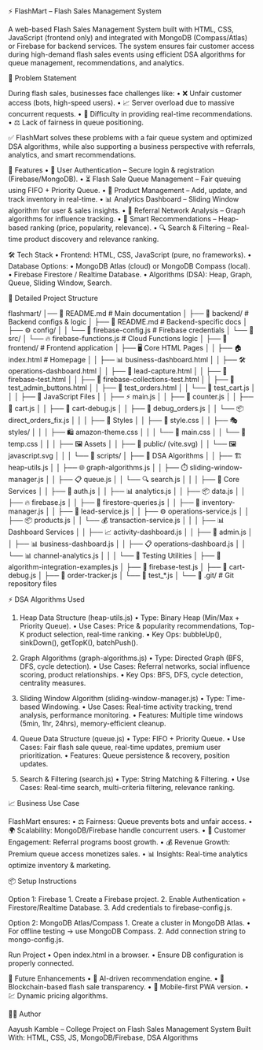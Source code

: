 
⚡ FlashMart – Flash Sales Management System

A web-based Flash Sales Management System built with HTML, CSS, JavaScript (frontend only) and integrated with MongoDB (Compass/Atlas) or Firebase for backend services.
The system ensures fair customer access during high-demand flash sales events using efficient DSA algorithms for queue management, recommendations, and analytics.


📌 Problem Statement

During flash sales, businesses face challenges like:
	•	❌ Unfair customer access (bots, high-speed users).
	•	📈 Server overload due to massive concurrent requests.
	•	🔎 Difficulty in providing real-time recommendations.
	•	⚖️ Lack of fairness in queue positioning.

✅ FlashMart solves these problems with a fair queue system and optimized DSA algorithms, while also supporting a business perspective with referrals, analytics, and smart recommendations.


🚀 Features
	•	🔐 User Authentication – Secure login & registration (Firebase/MongoDB).
	•	⏳ Flash Sale Queue Management – Fair queuing using FIFO + Priority Queue.
	•	🛒 Product Management – Add, update, and track inventory in real-time.
	•	📊 Analytics Dashboard – Sliding Window algorithm for user & sales insights.
	•	🤝 Referral Network Analysis – Graph algorithms for influence tracking.
	•	🎯 Smart Recommendations – Heap-based ranking (price, popularity, relevance).
	•	🔍 Search & Filtering – Real-time product discovery and relevance ranking.


🛠️ Tech Stack
	•	Frontend: HTML, CSS, JavaScript (pure, no frameworks).
	•	Database Options:
	•	MongoDB Atlas (cloud) or MongoDB Compass (local).
	•	Firebase Firestore / Realtime Database.
	•	Algorithms (DSA): Heap, Graph, Queue, Sliding Window, Search.


📂 Detailed Project Structure

flashmart/
│── 📄 README.md                      # Main documentation
│
├── 🔧 backend/                       # Backend configs & logic
│   ├── 📄 README.md                  # Backend-specific docs
│   ├── ⚙️ config/
│   │   └── 🔑 firebase-config.js     # Firebase credentials
│   └── 🚀 src/
│       └── 🔥 firebase-functions.js  # Cloud Functions logic
│
├── 🎨 frontend/                      # Frontend application
│   ├── 🖥️ Core HTML Pages
│   │   ├── 🏠 index.html             # Homepage
│   │   ├── 📊 business-dashboard.html
│   │   ├── 🛠️ operations-dashboard.html
│   │   ├── 📝 lead-capture.html
│   │   ├── 🧪 firebase-test.html
│   │   ├── 🧪 firebase-collections-test.html
│   │   ├── 🧪 test_admin_buttons.html
│   │   ├── 🧪 test_orders.html
│   │   └── 🎯 test_cart.js
│   │
│   ├── 🎯 JavaScript Files
│   │   ├── ⚡ main.js
│   │   ├── 🔢 counter.js
│   │   ├── 🛒 cart.js
│   │   ├── 🛒 cart-debug.js
│   │   ├── 🔧 debug_orders.js
│   │   └── 📦 direct_orders_fix.js
│   │
│   ├── 🎨 Styles
│   │   ├── 💅 style.css
│   │   ├── 🎭 styles/
│   │   │   ├── 🛍️ amazon-theme.css
│   │   │   └── 🎨 main.css
│   │   └── 💅 temp.css
│   │
│   ├── 🖼️ Assets
│   │   ├── 🎨 public/ (vite.svg)
│   │   └── 🖼️ javascript.svg
│   │
│   └── 🔬 scripts/
│       ├── 🧠 DSA Algorithms
│       │   ├── 🏗️ heap-utils.js
│       │   ├── 🌐 graph-algorithms.js
│       │   ├── ⏱️ sliding-window-manager.js
│       │   ├── 📋 queue.js
│       │   └── 🔍 search.js
│       │
│       ├── 🔧 Core Services
│       │   ├── 🔐 auth.js
│       │   ├── 📊 analytics.js
│       │   ├── 📦 data.js
│       │   ├── 🔥 firebase.js
│       │   ├── 💾 firestore-queries.js
│       │   ├── 🛒 inventory-manager.js
│       │   ├── 👥 lead-service.js
│       │   ├── ⚙️ operations-service.js
│       │   ├── 📦 products.js
│       │   └── 💰 transaction-service.js
│       │
│       ├── 📊 Dashboard Services
│       │   ├── 📈 activity-dashboard.js
│       │   ├── 👑 admin.js
│       │   ├── 📊 business-dashboard.js
│       │   ├── 📋 operations-dashboard.js
│       │   └── 📊 channel-analytics.js
│       │
│       └── 🧪 Testing Utilities
│           ├── 🧪 algorithm-integration-examples.js
│           ├── 🧪 firebase-test.js
│           ├── 🧪 cart-debug.js
│           ├── 🧪 order-tracker.js
│           └── 🧪 test_*.js
│
└── 📁 .git/                           # Git repository files


⚡ DSA Algorithms Used

1. Heap Data Structure (heap-utils.js)
	•	Type: Binary Heap (Min/Max + Priority Queue).
	•	Use Cases: Price & popularity recommendations, Top-K product selection, real-time ranking.
	•	Key Ops: bubbleUp(), sinkDown(), getTopK(), batchPush().

2. Graph Algorithms (graph-algorithms.js)
	•	Type: Directed Graph (BFS, DFS, cycle detection).
	•	Use Cases: Referral networks, social influence scoring, product relationships.
	•	Key Ops: BFS, DFS, cycle detection, centrality measures.

3. Sliding Window Algorithm (sliding-window-manager.js)
	•	Type: Time-based Windowing.
	•	Use Cases: Real-time activity tracking, trend analysis, performance monitoring.
	•	Features: Multiple time windows (5min, 1hr, 24hrs), memory-efficient cleanup.

4. Queue Data Structure (queue.js)
	•	Type: FIFO + Priority Queue.
	•	Use Cases: Fair flash sale queue, real-time updates, premium user prioritization.
	•	Features: Queue persistence & recovery, position updates.

5. Search & Filtering (search.js)
	•	Type: String Matching & Filtering.
	•	Use Cases: Real-time search, multi-criteria filtering, relevance ranking.


📈 Business Use Case

FlashMart ensures:
	•	⚖️ Fairness: Queue prevents bots and unfair access.
	•	🌍 Scalability: MongoDB/Firebase handle concurrent users.
	•	🤝 Customer Engagement: Referral programs boost growth.
	•	💰 Revenue Growth: Premium queue access monetizes sales.
	•	📊 Insights: Real-time analytics optimize inventory & marketing.
  

📦 Setup Instructions

Option 1: Firebase
	1.	Create a Firebase project.
	2.	Enable Authentication + Firestore/Realtime Database.
	3.	Add credentials to firebase-config.js.

Option 2: MongoDB Atlas/Compass
	1.	Create a cluster in MongoDB Atlas.
	•	For offline testing → use MongoDB Compass.
	2.	Add connection string to mongo-config.js.

Run Project
	•	Open index.html in a browser.
	•	Ensure DB configuration is properly connected.


🎯 Future Enhancements
	•	🤖 AI-driven recommendation engine.
	•	🔗 Blockchain-based flash sale transparency.
	•	📱 Mobile-first PWA version.
	•	💹 Dynamic pricing algorithms.


👨‍💻 Author

Aayush Kamble – College Project on Flash Sales Management System
Built With: HTML, CSS, JS, MongoDB/Firebase, DSA Algorithms
